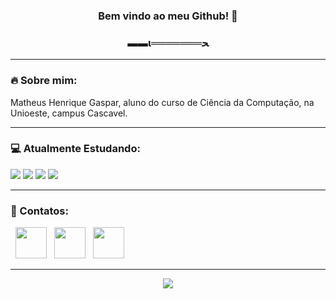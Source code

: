 <h3 align="center"> Bem vindo ao meu Github! 🧙 </h3>
<h3 align="center">▬▬ι═══════ﺤ</h3><hr/>
<h3 align="left"> 🔥 Sobre mim: </h3>
Matheus Henrique Gaspar, aluno do curso de Ciência da Computação, na Unioeste, campus Cascavel.
<hr/>
<h3 align="left"> 💻 Atualmente Estudando: </h3>
<p align="left">
<img src="https://img.shields.io/badge/JavaScript-333333?style=for-the-badge&logo=javascript&logoColor=F7DF1E"/></a>
<img src="https://img.shields.io/badge/c%2B%2B-333333?style=for-the-badge&logo=c%2B%2B&logoColor=1E90FF"/></a>
<img src="https://img.shields.io/badge/GITHUB-333333?style=for-the-badge&logo=github&logoColor=FFFAFA"/></a>
<img src="https://img.shields.io/badge/bash-333333?style=for-the-badge&logo=gnuBash&logoColor=FFFAFA"/></a>
</p>
<hr/>
<h3 align="left"> 📲 Contatos: </h3>
<p align="left">
&nbsp; <a href="https://www.instagram.com/_pepo_64/" target="_blank" rel="noopener noreferrer"><img src="https://img.icons8.com/plasticine/100/000000/instagram-new.png" width="50" /></a>  
&nbsp; <a href="https://www.linkedin.com/in/matheus-henrique-gaspar/" target="_blank" rel="noopener noreferrer"><img src="https://img.icons8.com/plasticine/100/000000/linkedin.png" width="50" /></a>
&nbsp; <a href="mailto:mat13hg@gmail.com" target="_blank" rel="noopener noreferrer"><img src="https://img.icons8.com/plasticine/100/000000/gmail.png"  width="50" /></a>
</p>
<hr/>
<p align="center"><img src="https://i.pinimg.com/originals/f4/17/11/f4171116d0fbfc3dea515b352473aaec.png"/></a></p>
